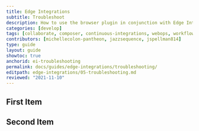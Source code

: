 ```yaml
---
title: Edge Integrations
subtitle: Troubleshoot
description: How to use the browser plugin in conjunction with Edge Integrations.
categories: [develop]
tags: [collaborate, composer, continuous-integrations, webops, workflow]
contributors: [michellecolon-pantheon, jazzsequence, jspellman814]
type: guide
layout: guide
showtoc: true
anchorid: ei-troubleshooting
permalink: docs/guides/edge-integrations/troubleshooting/
editpath: edge-integrations/05-troubleshooting.md
reviewed: "2021-11-10"
---
```



## First Item



## Second Item
